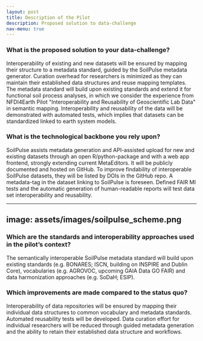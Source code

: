```yaml
---
layout: post
title: Description of the Pilot
description: Proposed solution to data-challenge
nav-menu: true
---
```


### What is the proposed solution to your data-challenge?
Interoperability of existing and new datasets will be ensured by mapping their structure to a metadata standard, guided by the SoilPulse metadata generator. Curation overhead for researchers is minimized as they can maintain their established data structures and reuse mapping templates. The metadata standard will build upon existing standards and extend it for functional soil process analyses, in which we consider the experience from NFDI4Earth Pilot "Interoperability and Reusability of Geoscientific Lab Data" in semantic mapping. Interoperability and reusability of the data will be demonstrated with automated tests, which implies that datasets can be standardized linked to earth system models.

### What is the technological backbone you rely upon?
SoilPulse assists metadata generation and API-assisted upload for new and existing datasets through an open R/python-package and with a web app frontend, strongly extending current MetaEditors. It will be publicly documented and hosted on GitHub. To improve findability of interoperable SoilPulse datasets, they will be listed by DOIs in the GitHub repo. A metadata-tag in the dataset linking to SoilPulse is foreseen. Defined FAIR MI tests and the automatic generation of human-readable reports will test data set interoperability and reusability.

---
image: assets/images/soilpulse_scheme.png
---

### Which are the standards and interoperability approaches used in the pilot’s context?
The semantically interoperable SoilPulse metadata standard will build upon existing standards (e.g. BONARES; ISCN, building on INSPIRE and Dublin Core), vocabularies (e.g. AGROVOC, upcoming GAIA Data GO FAIR) and data harmonization approaches (e.g. SoDaH; ESIP).

### Which improvements are made compared to the status quo?
Interoperability of data repositories will be ensured by mapping their individual data structures to common vocabulary and metadata standards. Automated reusability tests will be developed. Data curation effort for individual researchers will be reduced through guided metadata generation and the ability to retain their established data structure and workflows.
